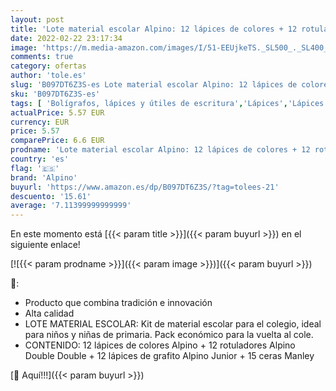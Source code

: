 ```yaml
---
layout: post
title: 'Lote material escolar Alpino: 12 lápices de colores + 12 rotuladores Double Double + 12 lápices de grafito + 15 ceras Manley  AL000966'
date: 2022-02-22 23:17:34
image: 'https://m.media-amazon.com/images/I/51-EEUjkeTS._SL500_._SL400_.jpg'
comments: true
category: ofertas
author: 'tole.es'
slug: 'B097DT6Z3S-es Lote material escolar Alpino: 12 lápices de colores + 12...'
sku: 'B097DT6Z3S-es'
tags: [ 'Bolígrafos, lápices y útiles de escritura','Lápices','Lápices de madera','Oficina y papelería','alpino','escolar','lápices','manley','material','rotuladores', ]
actualPrice: 5.57 EUR
currency: EUR
price: 5.57
comparePrice: 6.6 EUR
prodname: 'Lote material escolar Alpino: 12 lápices de colores + 12 rotuladores Double Double + 12 lápices de grafito + 15 ceras Manley  AL000966'
country: 'es'
flag: '🇪🇸'
brand: 'Alpino'
buyurl: 'https://www.amazon.es/dp/B097DT6Z3S/?tag=tolees-21'
descuento: '15.61'
average: '7.11399999999999'
---
```


En este momento está [{{< param title >}}]({{< param buyurl >}}) en el siguiente enlace!

[![{{< param prodname >}}]({{< param image >}})]({{< param buyurl >}})

🔎:

- Producto que combina tradición e innovación
- Alta calidad
- LOTE MATERIAL ESCOLAR: Kit de material escolar para el colegio, ideal para niños y niñas de primaria. Pack económico para la vuelta al cole.
- CONTENIDO: 12 lápices de colores Alpino + 12 rotuladores Alpino Double Double + 12 lápices de grafito Alpino Junior + 15 ceras Manley

[🛒 Aquí!!!]({{< param buyurl >}})
